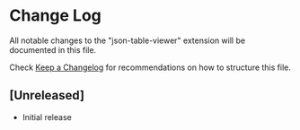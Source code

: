 # Change Log

All notable changes to the "json-table-viewer" extension will be documented in this file.

Check [Keep a Changelog](http://keepachangelog.com/) for recommendations on how to structure this file.

## [Unreleased]

- Initial release